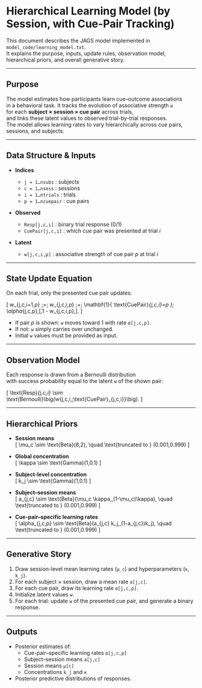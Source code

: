 # Hierarchical Learning Model (by Session, with Cue-Pair Tracking)

This document describes the JAGS model implemented in  
`model_code/learning_model.txt`.  
It explains the purpose, inputs, update rules, observation model,  
hierarchical priors, and overall generative story.

---

## Purpose
The model estimates how participants learn cue–outcome associations  
in a behavioral task. It tracks the evolution of associative strength `w`  
for each **subject × session × cue pair** across trials,  
and links these latent values to observed trial-by-trial responses.  
The model allows learning rates to vary hierarchically across cue pairs,  
sessions, and subjects.

---

## Data Structure & Inputs
- **Indices**
  - `j = 1…nsubs` : subjects  
  - `c = 1…nsess` : sessions  
  - `i = 1…ntrials` : trials  
  - `p = 1…ncuepair` : cue pairs  

- **Observed**
  - `Resp[j,c,i]` : binary trial response (0/1)  
  - `CuePair[j,c,i]` : which cue pair was presented at trial *i*  

- **Latent**
  - `w[j,c,i,p]` : associative strength of cue pair *p* at trial *i*  

---

## State Update Equation
On each trial, only the presented cue pair updates:

\[
w_{j,c,i+1,p} \;=\; w_{j,c,i,p} \;+\; \mathbf{1}\{ \text{CuePair}_{j,c,i}=p \}\;
\alpha_{j,c,p}\,[\,1 - w_{j,c,i,p}\,].
\]

- If pair *p* is shown: `w` moves toward 1 with rate `α[j,c,p]`.  
- If not: `w` simply carries over unchanged.  
- Initial `w` values must be provided as input.

---

## Observation Model
Each response is drawn from a Bernoulli distribution  
with success probability equal to the latent `w` of the shown pair:

\[
\text{Resp}_{j,c,i} \sim \text{Bernoulli}\big(w_{j,c,i,\;\text{CuePair}_{j,c,i}}\big).
\]

---

## Hierarchical Priors

- **Session means**  
  \[
  \mu_c \sim \text{Beta}(8,2), \quad \text{truncated to } (0.001,0.999)
  \]

- **Global concentration**  
  \[
  \kappa \sim \text{Gamma}(1,0.1)
  \]

- **Subject-level concentration**  
  \[
  k_j \sim \text{Gamma}(1,0.1)
  \]

- **Subject–session means**  
  \[
  a_{j,c} \sim \text{Beta}(\mu_c \kappa,\,(1-\mu_c)\kappa),
  \quad \text{truncated to } (0.001,0.999)
  \]

- **Cue-pair–specific learning rates**  
  \[
  \alpha_{j,c,p} \sim \text{Beta}(a_{j,c} k_j,\,(1-a_{j,c})k_j),
  \quad \text{truncated to } (0.001,0.999)
  \]

---

## Generative Story
1. Draw session-level mean learning rates (`μ_c`) and hyperparameters (`κ`, `k_j`).  
2. For each subject × session, draw a mean rate `a[j,c]`.  
3. For each cue pair, draw its learning rate `α[j,c,p]`.  
4. Initialize latent values `w`.  
5. For each trial: update `w` of the presented cue pair, and generate a binary response.  

---

## Outputs
- Posterior estimates of:  
  - Cue-pair–specific learning rates `α[j,c,p]`  
  - Subject–session means `a[j,c]`  
  - Session means `μ[c]`  
  - Concentrations `k_j` and `κ`  
- Posterior predictive distributions of responses.  

